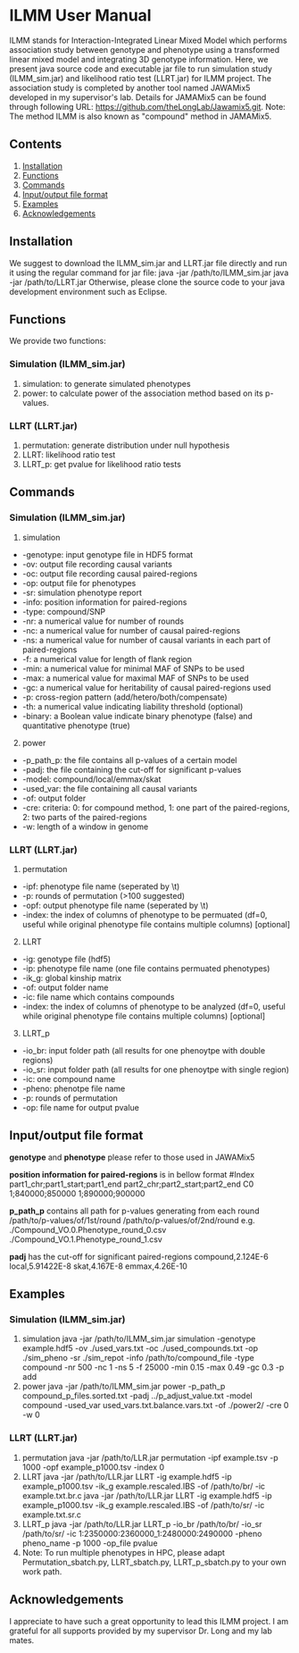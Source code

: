 # ILMM User Manual
ILMM stands for Interaction-Integrated Linear Mixed Model which performs association study between genotype and phenotype using a transformed linear mixed model and integrating 3D genotype information.
Here, we present java source code and executable jar file to run simulation study (ILMM_sim.jar) and likelihood ratio test (LLRT.jar) for ILMM project. The association study is completed by another tool named JAWAMix5 developed in my supervisor's lab. Details for JAMAMix5 can be found through following URL: https://github.com/theLongLab/Jawamix5.git.
Note: The method ILMM is also known as "compound" method in JAMAMix5.
## Contents
1. [Installation](https://github.com/liqingbioinfo/3DMM/blob/master/README.md#installation)
2. [Functions](https://github.com/liqingbioinfo/3DMM/blob/master/README.md#functions)
3. [Commands](https://github.com/liqingbioinfo/3DMM/blob/master/README.md#commands)
4. [Input/output file format](https://github.com/liqingbioinfo/3DMM/blob/master/README.md#inputoutput-file-format)
5. [Examples](https://github.com/liqingbioinfo/3DMM/blob/master/README.md#examples)
6. [Acknowledgements](https://github.com/liqingbioinfo/3DMM/blob/master/README.md#acknowledgements)

## Installation
We suggest to download the ILMM_sim.jar and LLRT.jar file directly and run it using the regular command for jar file:
  java -jar /path/to/ILMM_sim.jar
  java -jar /path/to/LLRT.jar
Otherwise, please clone the source code to your java development environment such as Eclipse.

## Functions
We provide two functions:
### Simulation (ILMM_sim.jar)
1. simulation: to generate simulated phenotypes
2. power: to calculate power of the association method based on its p-values.
### LLRT (LLRT.jar)
1. permutation: generate distribution under null hypothesis
2. LLRT: likelihood ratio test
3. LLRT_p: get pvalue for likelihood ratio tests

## Commands
### Simulation (ILMM_sim.jar)
1. simulation
  * -genotype: input genotype file in HDF5 format
  * -ov: output file recording causal variants
  * -oc: output file recording causal paired-regions
  * -op: output file for phenotypes
  * -sr: simulation phenotype report
  * -info: position information for paired-regions
  * -type: compound/SNP
  * -nr: a numerical value for number of rounds
  * -nc: a numerical value for number of causal paired-regions
  * -ns: a numerical value for number of causal variants in each part of paired-regions
  * -f: a numerical value for length of flank region
  * -min: a numerical value for minimal MAF of SNPs to be used
  * -max: a numerical value for maximal MAF of SNPs to be used
  * -gc: a numerical value for heritability of causal paired-regions used
  * -p: cross-region pattern (add/hetero/both/compensate)
  * -th: a numerical value indicating liability threshold (optional)
  * -binary: a Boolean value indicate binary phenotype (false) and quantitative phenotype (true)
2. power
  * -p_path_p: the file contains all p-values of a certain model
  * -padj: the file containing the cut-off for significant p-values
  * -model: compound/local/emmax/skat
  * -used_var: the file containing all causal variants
  * -of: output folder
  * -cre: criteria: 0: for compound method, 1: one part of the paired-regions, 2: two parts of the paired-regions
  * -w: length of a window in genome
### LLRT (LLRT.jar)
1. permutation
  * -ipf: phenotype file name (seperated by \t)
  * -p: rounds of permutation (>100 suggested)
  * -opf: output phenotype file name (seperated by \t)
  * -index: the index of columns of phenotype to be permuated (df=0, useful while original phenotype file contains multiple columns) [optional]
2. LLRT
  * -ig: genotype file (hdf5)
  * -ip: phenotype file name (one file contains permuated phenotypes)
  * -ik_g: global kinship matrix
  * -of: output folder name
  * -ic: file name which contains compounds
  * -index: the index of columns of phenotype to be analyzed (df=0, useful while original phenotype file contains multiple columns) [optional]
3. LLRT_p
  * -io_br: input folder path (all results for one phenoytpe with double regions)
  * -io_sr: input folder path (all results for one phenoytpe with single region)
  * -ic: one compound name
  * -pheno: phenotpe file name
  * -p: rounds of permutation
  * -op: file name for output pvalue

## Input/output file format
**genotype** and **phenotype** please refer to those used in JAWAMix5

**position information for paired-regions** is in bellow format
  #Index  part1_chr;part1_start;part1_end part2_chr;part2_start;part2_end
  C0      1;840000;850000 1;890000;900000

**p_path_p** contains all path for p-values generating from each round
  /path/to/p-values/of/1st/round
  /path/to/p-values/of/2nd/round
  e.g.
  ./Compound_VO.0.Phenotype_round_0.csv
  ./Compound_VO.1.Phenotype_round_1.csv

**padj**  has the cut-off for significant paired-regions
  compound,2.124E-6
  local,5.91422E-8
  skat,4.167E-8
  emmax,4.26E-10

## Examples
### Simulation (ILMM_sim.jar)
1. simulation
java -jar /path/to/ILMM_sim.jar simulation -genotype example.hdf5 -ov ./used_vars.txt -oc ./used_compounds.txt -op ./sim_pheno -sr ./sim_repot -info /path/to/compound_file -type compound -nr 500 -nc 1 -ns 5 -f 25000 -min 0.15 -max 0.49 -gc 0.3 -p add
2. power
java -jar /path/to/ILMM_sim.jar power -p_path_p compound_p_files.sorted.txt -padj ../p_adjust_value.txt -model compound -used_var used_vars.txt.balance.vars.txt -of ./power2/ -cre 0 -w 0
### LLRT (LLRT.jar)
1. permutation
java -jar /path/to/LLR.jar permutation -ipf example.tsv -p 1000 -opf example_p1000.tsv -index 0
2. LLRT
java -jar /path/to/LLR.jar LLRT -ig example.hdf5 -ip example_p1000.tsv -ik_g example.rescaled.IBS -of /path/to/br/ -ic example.txt.br.c
java -jar /path/to/LLR.jar LLRT -ig example.hdf5 -ip example_p1000.tsv -ik_g example.rescaled.IBS -of /path/to/sr/ -ic example.txt.sr.c
3. LLRT_p
java -jar /path/to/LLR.jar LLRT_p -io_br /path/to/br/ -io_sr /path/to/sr/ -ic 1:2350000:2360000_1:2480000:2490000 -pheno pheno_name -p 1000 -op_file pvalue
4. Note: To run multiple phenotypes in HPC, please adapt Permutation_sbatch.py, LLRT_sbatch.py, LLRT_p_sbatch.py to your own work path.

## Acknowledgements
I appreciate to have such a great opportunity to lead this ILMM project. I am grateful for all supports provided by my supervisor Dr. Long and my lab mates.
